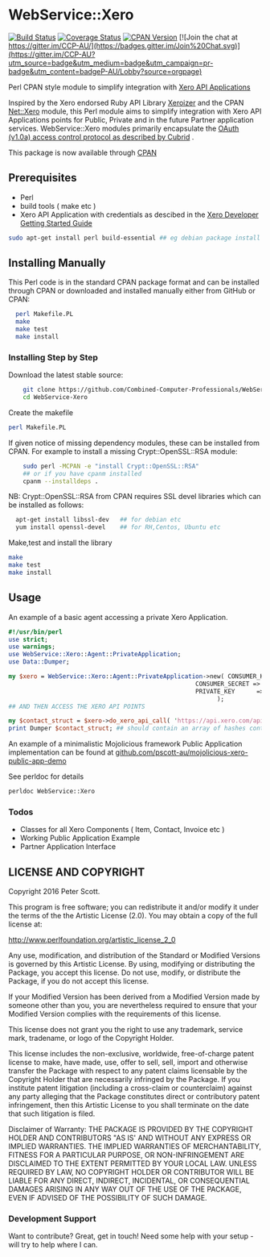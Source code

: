 # WebService::Xero


[![Build Status](https://travis-ci.org/pscott-au/CCP-Xero.svg?branch=master)](https://travis-ci.org/pscott-au/CCP-Xero)
[![Coverage Status](https://coveralls.io/repos/github/pscott-au/CCP-Xero/badge.svg?branch=master)](https://coveralls.io/github/pscott-au/CCP-Xero?branch=master)
[![CPAN Version](https://img.shields.io/cpan/v/WebService-Xero.svg)](http://search.cpan.org/~localshop/WebService-Xero/lib/WebService/Xero.pm)
[![Join the chat at https://gitter.im/CCP-AU/](https://badges.gitter.im/Join%20Chat.svg)](https://gitter.im/CCP-AU?utm_source=badge&utm_medium=badge&utm_campaign=pr-badge&utm_content=badgeP-AU/Lobby?source=orgpage)

Perl CPAN style module to simplify integration with [Xero API Applications](https://developer.xero.com)

Inspired by the Xero endorsed Ruby API Library [Xeroizer] 
and the CPAN [Net::Xero](http://search.cpan.org/~elliott/Net-Xero/lib/Net/Xero.pm) module, this Perl module aims to simplify integration with Xero API Applications
points for Public, Private and in the future Partner application services.
WebService::Xero modules primarily encapsulate the [OAuth (v1.0a) access control protocol as described by Cubrid](http://www.cubrid.org/blog/dev-platform/dancing-with-oauth-understanding-how-authorization-works/) .


This package is now available through [CPAN](http://search.cpan.org/~localshop/WebService-Xero/)

## Prerequisites 

* Perl
* build tools ( make etc )
* Xero API Application with credentials as descibed in the [Xero Developer Getting Started Guide](https://developer.xero.com/documentation/getting-started/getting-started-guide/)

````sh
sudo apt-get install perl build-essential ## eg debian package install
````

## Installing Manually


This Perl code is in the standard CPAN package format and can be installed through CPAN or downloaded and installed manually either from GitHub or CPAN:

```sh
  perl Makefile.PL
  make
  make test
  make install
```

### Installing Step by Step

Download the latest stable source:

```sh
    git clone https://github.com/Combined-Computer-Professionals/WebService-Xero
    cd WebService-Xero
```

Create the makefile

```sh
perl Makefile.PL
```
If given notice of missing dependency modules, these can be installed from CPAN. For example to install a missing Crypt::OpenSSL::RSA module:
```sh
    sudo perl -MCPAN -e "install Crypt::OpenSSL::RSA"
    ## or if you have cpanm installed
    cpanm --installdeps .
```

NB: Crypt::OpenSSL::RSA from CPAN requires SSL devel libraries which
    can be installed as follows:
```sh 
  apt-get install libssl-dev   ## for debian etc
  yum install openssl-devel    ## for RH,Centos, Ubuntu etc
```
Make,test and install the library
```sh
make
make test
make install
```

## Usage

An example of a basic agent accessing a private Xero Application.
````perl
#!/usr/bin/perl
use strict;
use warnings;
use WebService::Xero::Agent::PrivateApplication;
use Data::Dumper;

my $xero = WebService::Xero::Agent::PrivateApplication->new( CONSUMER_KEY    => 'YOUR_OAUTH_CONSUMER_KEY', 
                                                    CONSUMER_SECRET => 'YOUR_OAUTH_CONSUMER_SECRET', 
                                                    PRIVATE_KEY      => '-----BEGIN RSA PRIVATE KEY-----.....etc'
                                                          );
## AND THEN ACCESS THE XERO API POINTS

my $contact_struct = $xero->do_xero_api_call( 'https://api.xero.com/api.xro/2.0/Contacts' );
print Dumper $contact_struct; ## should contain an array of hashes containing contact data.
````

An example of a minimalistic Mojolicious framework Public Application implementation can be found at [github.com/pscott-au/mojolicious-xero-public-app-demo](https://github.com/pscott-au/mojolicious-xero-public-app-demo)

See perldoc for details
````sh
perldoc WebService::Xero
````

### Todos

 - Classes for all Xero Components ( Item, Contact, Invoice etc )
 - Working Public Application Example 
 - Partner Application Interface

LICENSE AND COPYRIGHT
----

Copyright 2016 Peter Scott.

This program is free software; you can redistribute it and/or modify it
under the terms of the the Artistic License (2.0). You may obtain a
copy of the full license at:

http://www.perlfoundation.org/artistic_license_2_0

Any use, modification, and distribution of the Standard or Modified
Versions is governed by this Artistic License. By using, modifying or
distributing the Package, you accept this license. Do not use, modify,
or distribute the Package, if you do not accept this license.

If your Modified Version has been derived from a Modified Version made
by someone other than you, you are nevertheless required to ensure that
your Modified Version complies with the requirements of this license.

This license does not grant you the right to use any trademark, service
mark, tradename, or logo of the Copyright Holder.

This license includes the non-exclusive, worldwide, free-of-charge
patent license to make, have made, use, offer to sell, sell, import and
otherwise transfer the Package with respect to any patent claims
licensable by the Copyright Holder that are necessarily infringed by the
Package. If you institute patent litigation (including a cross-claim or
counterclaim) against any party alleging that the Package constitutes
direct or contributory patent infringement, then this Artistic License
to you shall terminate on the date that such litigation is filed.

Disclaimer of Warranty: THE PACKAGE IS PROVIDED BY THE COPYRIGHT HOLDER
AND CONTRIBUTORS "AS IS' AND WITHOUT ANY EXPRESS OR IMPLIED WARRANTIES.
THE IMPLIED WARRANTIES OF MERCHANTABILITY, FITNESS FOR A PARTICULAR
PURPOSE, OR NON-INFRINGEMENT ARE DISCLAIMED TO THE EXTENT PERMITTED BY
YOUR LOCAL LAW. UNLESS REQUIRED BY LAW, NO COPYRIGHT HOLDER OR
CONTRIBUTOR WILL BE LIABLE FOR ANY DIRECT, INDIRECT, INCIDENTAL, OR
CONSEQUENTIAL DAMAGES ARISING IN ANY WAY OUT OF THE USE OF THE PACKAGE,
EVEN IF ADVISED OF THE POSSIBILITY OF SUCH DAMAGE.


### Development Support

Want to contribute? Great, get in touch!
Need some help with your setup - will try to help where I can.


[Xeroizer]: <https://github.com/waynerobinson/xeroizer/README.md>
  

